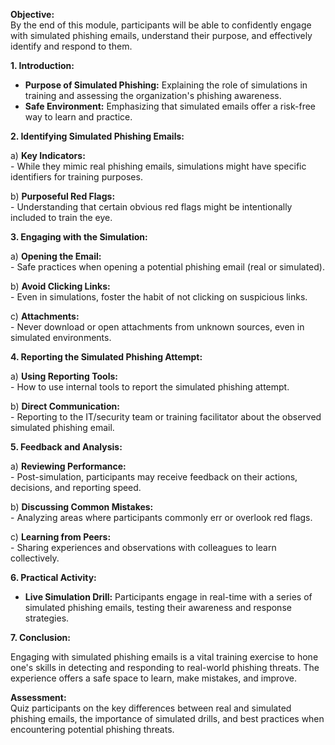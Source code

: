 **Objective:**  
By the end of this module, participants will be able to confidently engage with simulated phishing emails, understand their purpose, and effectively identify and respond to them.

**1. Introduction:**  
   - **Purpose of Simulated Phishing:** Explaining the role of simulations in training and assessing the organization's phishing awareness.
   - **Safe Environment:** Emphasizing that simulated emails offer a risk-free way to learn and practice.

**2. Identifying Simulated Phishing Emails:**

   a) **Key Indicators:**  
      - While they mimic real phishing emails, simulations might have specific identifiers for training purposes.
   
   b) **Purposeful Red Flags:**  
      - Understanding that certain obvious red flags might be intentionally included to train the eye.

**3. Engaging with the Simulation:**

   a) **Opening the Email:**  
      - Safe practices when opening a potential phishing email (real or simulated).
   
   b) **Avoid Clicking Links:**  
      - Even in simulations, foster the habit of not clicking on suspicious links.
   
   c) **Attachments:**  
      - Never download or open attachments from unknown sources, even in simulated environments.

**4. Reporting the Simulated Phishing Attempt:**

   a) **Using Reporting Tools:**  
      - How to use internal tools to report the simulated phishing attempt.
   
   b) **Direct Communication:**  
      - Reporting to the IT/security team or training facilitator about the observed simulated phishing email.

**5. Feedback and Analysis:**

   a) **Reviewing Performance:**  
      - Post-simulation, participants may receive feedback on their actions, decisions, and reporting speed.
   
   b) **Discussing Common Mistakes:**  
      - Analyzing areas where participants commonly err or overlook red flags.
   
   c) **Learning from Peers:**  
      - Sharing experiences and observations with colleagues to learn collectively.

**6. Practical Activity:**  

   - **Live Simulation Drill:** Participants engage in real-time with a series of simulated phishing emails, testing their awareness and response strategies.

**7. Conclusion:**  

   Engaging with simulated phishing emails is a vital training exercise to hone one's skills in detecting and responding to real-world phishing threats. The experience offers a safe space to learn, make mistakes, and improve.

**Assessment:**  
Quiz participants on the key differences between real and simulated phishing emails, the importance of simulated drills, and best practices when encountering potential phishing threats.
